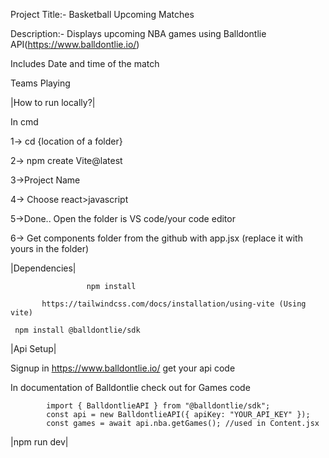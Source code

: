 Project Title:- Basketball Upcoming Matches

Description:- Displays upcoming NBA games using Balldontlie API(https://www.balldontlie.io/)

  Includes Date and time of the match
              
  Teams Playing

|How to run locally?|

In cmd

1-> cd {location of a folder}

2-> npm create Vite@latest

3->Project Name 

4-> Choose react>javascript

5->Done.. Open the folder is VS code/your code editor

6-> Get components folder from the github with app.jsx (replace it with yours in the folder)

|Dependencies|

                     npm install

           https://tailwindcss.com/docs/installation/using-vite (Using vite)

     npm install @balldontlie/sdk


|Api Setup|

Signup in https://www.balldontlie.io/ get your api code

In documentation of Balldontlie check out for Games code

            import { BalldontlieAPI } from "@balldontlie/sdk";
            const api = new BalldontlieAPI({ apiKey: "YOUR_API_KEY" });
            const games = await api.nba.getGames(); //used in Content.jsx 


|npm run dev|
